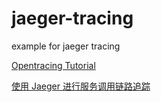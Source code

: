 # jaeger-tracing
example for jaeger tracing

[Opentracing Tutorial](https://github.com/yurishkuro/opentracing-tutorial)

[使用 Jaeger 进行服务调用链路追踪](https://www.zybuluo.com/kklinan/note/1418076)
